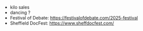 -   kilo sales
-   dancing ?
-   Festival of Debate: <https://festivalofdebate.com/2025-festival>
-   Sheffield DocFest: <https://www.sheffdocfest.com/>
